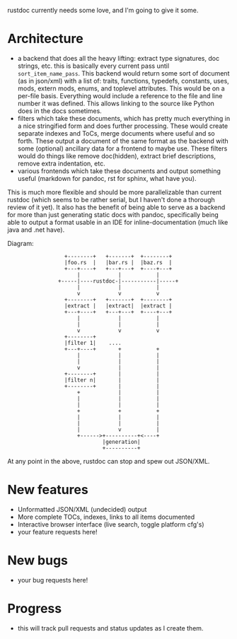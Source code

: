 rustdoc currently needs some love, and I'm going to give it some.

# Architecture

- a backend that does all the heavy lifting: extract type signatures, doc strings, etc. this is basically every current pass until `sort_item_name_pass`. This backend would return some sort of document (as in json/xml) with a list of: traits, functions, typedefs, constants, uses, mods, extern mods, enums, and toplevel attributes. This would be on a per-file basis. Everything would include a reference to the file and line number it was defined. This allows linking to the source like Python does in the docs sometimes.
- filters which take these documents, which has pretty much everything in a nice stringified form and does further processing. These would create separate indexes and ToCs, merge documents where useful and so forth. These output a document of the same format as the backend with some (optional) ancillary data for a frontend to maybe use. These filters would do things like remove doc(hidden), extract brief descriptions, remove extra indentation, etc.
- various frontends which take these documents and output something useful (markdown for pandoc, rst for sphinx, what have you).

This is much more flexible and should be more parallelizable than current rustdoc (which seems to be rather serial, but I haven't done a thorough review of it yet). It also has the benefit of being able to serve as a backend for more than just generating static docs with pandoc, specifically being able to output a format usable in an IDE for inline-documentation (much like java and .net have).

Diagram:

```
                  +--------+   +-------+  +--------+
                  |foo.rs  |   |bar.rs |  |baz.rs  |
                  +---+----+   +---+---+  +----+---+
                      |            |           |
                +-----|----rustdoc-|-----------|-----+
                      |            |           |
                      v            v           v
                  +--------+   +-------+  +--------+
                  |extract |   |extract|  |extract |
                  +---+----+   +---+---+  +----+---+
                      |            |           |
                      |            |           |
                      v            v           v
                  +--------+
                  |filter 1|    ....
                  +---+----+       +           +
                      |            |           |
                      |            |           |
                      v            |           |
                  +--------+       |           |
                  |filter n|       |           |
                  +--------+       |           |
                      +            |           |
                      |            |           |
                      |            |           |
                      +            +           +
                      |            |           |
                      |            |           |
                      |            v           |
                      +------>+----------+<----+
                              |generation|
                              +----------+
```

At any point in the above, rustdoc can stop and spew out JSON/XML.

# New features

- Unformatted JSON/XML (undecided) output
- More complete TOCs, indexes, links to all items documented
- Interactive browser interface (live search, toggle platform cfg's)
- your feature requests here!

# New bugs

- your bug requests here!

# Progress

- this will track pull requests and status updates as I create them.